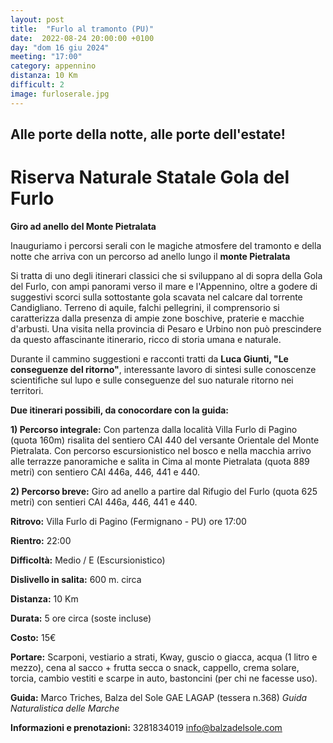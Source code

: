 ```yaml
---
layout: post
title:  "Furlo al tramonto (PU)"
date:  2022-08-24 20:00:00 +0100
day: "dom 16 giu 2024"
meeting: "17:00"
category: appennino
distanza: 10 Km
difficult: 2
image: furloserale.jpg
---
```


## Alle porte della notte, alle porte dell'estate!

# Riserva Naturale Statale Gola del Furlo

**Giro ad anello del Monte Pietralata**

Inauguriamo i percorsi serali con le magiche atmosfere del tramonto e della notte che arriva con un percorso ad anello lungo il **monte Pietralata**

Si tratta di uno degli itinerari classici che si sviluppano al di sopra della Gola del Furlo, con ampi panorami verso il mare e l'Appennino, oltre a godere di suggestivi scorci sulla sottostante gola scavata nel calcare dal torrente Candigliano.
Terreno di aquile, falchi pellegrini, il comprensorio si caratterizza dalla presenza di ampie zone boschive, praterie e macchie d'arbusti.
Una visita nella provincia di Pesaro e Urbino non può prescindere da questo affascinante itinerario, ricco di storia umana e naturale.

Durante il cammino suggestioni e racconti tratti da **Luca Giunti, "Le conseguenze del ritorno"**, interessante lavoro di sintesi sulle conoscenze scientifiche sul lupo e sulle conseguenze del suo naturale ritorno nei territori.

**Due itinerari possibili, da conocordare con la guida:**

**1) Percorso integrale:** Con partenza dalla località Villa Furlo di Pagino (quota 160m) risalita del sentiero CAI 440 del versante Orientale del Monte Pietralata. Con percorso escursionistico nel bosco e nella macchia arrivo alle terrazze panoramiche e salita in Cima al monte Pietralata (quota 889 metri) con sentiero CAI 446a, 446, 441 e 440.

**2) Percorso breve:** Giro ad anello a partire dal Rifugio del Furlo (quota 625 metri) con sentieri CAI 446a, 446, 441 e 440.

**Ritrovo:** Villa Furlo di Pagino (Fermignano - PU) ore 17:00

**Rientro:** 22:00 

**Difficoltà:** Medio / E (Escursionistico)

**Dislivello in salita:**  600 m. circa

**Distanza:** 10 Km

**Durata:** 5 ore circa (soste incluse)

**Costo:** 15€

**Portare:** Scarponi, vestiario a strati, Kway, guscio o giacca, acqua (1 litro e mezzo), cena al sacco + frutta secca o snack, cappello, crema solare, torcia, cambio vestiti e scarpe in auto, bastoncini (per chi ne facesse uso). 

**Guida:** Marco Triches, Balza del Sole GAE LAGAP (tessera n.368)
*Guida Naturalistica delle Marche*

**Informazioni e prenotazioni:** 3281834019 info@balzadelsole.com
